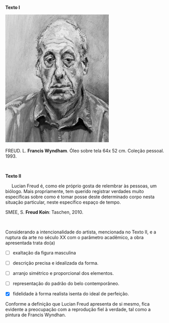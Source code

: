 

**Texto I**

**![](dd18684d-ab6f-bb6e-3e1b-70c04eb330be.png)**

FREUD. L. **Francis Wyndham**. Óleo sobre tela 64x 52 cm. Coleção pessoal. 1993.

 

**Texto II**

     Lucian Freud é, como ele próprio gosta de relembrar às pessoas, um biólogo. Mais propriamente, tem querido registrar verdades muito específicas sobre como é tomar posse deste determinado corpo nesta situação particular, neste específico espaço de tempo.

SMEE, S. **Freud Koin**: Taschen, 2010.

 

Considerando a intencionalidade do artista, mencionada no Texto II, e a ruptura da arte no século XX com o parâmetro acadêmico, a obra apresentada trata do(a)



- [ ] exaltação da figura masculina
- [ ] descrição precisa e idealizada da forma.
- [ ] arranjo simétrico e proporcional dos elementos.
- [ ] representação do padrão do belo contemporâneo.
- [x] fidelidade à forma realista isenta do ideal de perfeição.


Conforme a definição que Lucian Freud apresenta de si mesmo, fica evidente a preocupação com a reprodução fiel à verdade, tal como a pintura de Francis Wyndhan.

        